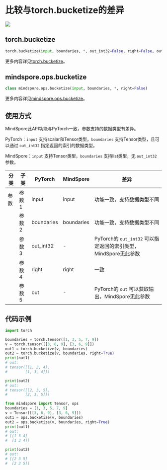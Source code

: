 # 比较与torch.bucketize的差异

<a href="https://gitee.com/mindspore/docs/blob/r2.1/docs/mindspore/source_zh_cn/note/api_mapping/pytorch_diff/bucketize.md" target="_blank"><img src="https://mindspore-website.obs.cn-north-4.myhuaweicloud.com/website-images/r2.1/resource/_static/logo_source.png"></a>

## torch.bucketize

```python
torch.bucketize(input, boundaries, *, out_int32=False, right=False, out=None)
```

更多内容详见[torch.bucketize](https://pytorch.org/docs/1.8.1/torch.html#torch.bucketize)。

## mindspore.ops.bucketize

```python
class mindspore.ops.bucketize(input, boundaries, *, right=False)
```

更多内容详见[mindspore.ops.bucketize](https://mindspore.cn/docs/zh-CN/r2.1/api_python/ops/mindspore.ops.bucketize.html#mindspore.ops.bucketize)。

## 使用方式

MindSpore此API功能与PyTorch一致，参数支持的数据类型有差异。

PyTorch：`input` 支持scalar和Tensor类型，`boundaries` 支持Tensor类型，且可以通过 `out_int32` 指定返回的索引的数据类型。

MindSpore：`input` 支持Tensor类型，`boundaries` 支持list类型，无 `out_int32` 参数。

| 分类 | 子类  | PyTorch | MindSpore | 差异                                    |
| ---- | ----- | ------- | --------- | --------------------------------------- |
| 参数 | 参数1 | input   | input         | 功能一致，支持数据类型不同                    |
|      | 参数2 | boundaries   | boundaries      | 功能一致，支持数据类型不同 |
|      | 参数3 | out_int32   | - | PyTorch的 `out_int32` 可以指定返回的索引类型，MindSpore无此参数 |
|      | 参数4 | right   | right | 一致 |
|      | 参数5 | out   | -         | PyTorch的 `out` 可以获取输出，MindSpore无此参数 |

## 代码示例

```python
import torch

boundaries = torch.tensor([1, 3, 5, 7, 9])
v = torch.tensor([[3, 6, 9], [3, 6, 9]])
out1 = torch.bucketize(v, boundaries)
out2 = torch.bucketize(v, boundaries, right=True)
print(out1)
# out:
# tensor([[1, 3, 4],
#        [1, 3, 4]])

print(out2)
# out:
# tensor([[2, 3, 5],
#        [2, 3, 5]])

from mindspore import Tensor, ops
boundaries = [1, 3, 5, 7, 9]
v = Tensor([[3, 6, 9], [3, 6, 9]])
out1 = ops.bucketize(v, boundaries)
out2 = ops.bucketize(v, boundaries, right=True)
print(out1)
# out:
# [[1 3 4]
#  [1 3 4]]

print(out2)
# out:
# [[2 3 5]
#  [2 3 5]]
```